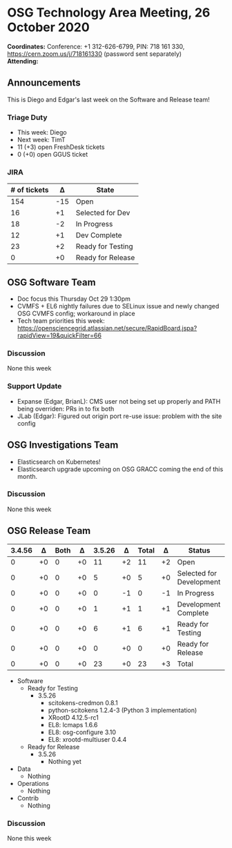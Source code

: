 # OSG Technology Area Meeting, 26 October 2020

**Coordinates:** Conference: +1 312-626-6799, PIN: 718 161 330, <https://cern.zoom.us/j/718161330> (password sent separately)  
**Attending:**   


## Announcements

This is Diego and Edgar's last week on the Software and Release team!  


### Triage Duty

-   This week: Diego
-   Next week: TimT
-   11 (+3) open FreshDesk tickets
-   0 (+0) open GGUS ticket


### JIRA

| # of tickets | &Delta; | State             |
|------------ |------- |----------------- |
| 154          | -15     | Open              |
| 16           | +1      | Selected for Dev  |
| 18           | -2      | In Progress       |
| 12           | +1      | Dev Complete      |
| 23           | +2      | Ready for Testing |
| 0            | +0      | Ready for Release |


## OSG Software Team

-   Doc focus this Thursday Oct 29 1:30pm
-   CVMFS + EL6 nightly failures due to SELinux issue and newly changed OSG CVMFS config; workaround in place
-   Tech team priorities this week: <https://opensciencegrid.atlassian.net/secure/RapidBoard.jspa?rapidView=19&quickFilter=66>


### Discussion

None this week  


### Support Update

-   Expanse (Edgar, BrianL): CMS user not being set up properly and PATH being overriden: PRs in to fix both
-   JLab (Edgar): Figured out origin port re-use issue: problem with the site config


## OSG Investigations Team

-   Elasticsearch on Kubernetes!
-   Elasticsearch upgrade upcoming on OSG GRACC coming the end of this month.


### Discussion

None this week  


## OSG Release Team

| 3.4.56 | &Delta; | Both | &Delta; | 3.5.26 | &Delta; | Total | &Delta; | Status                   |
| ------ | ------- | ---- | ------- | ------ | ------- | ----- | ------- | ------------------------ |
| 0      | +0      | 0    | +0      | 11     | +2      | 11    | +2      | Open                     |
| 0      | +0      | 0    | +0      | 5      | +0      | 5     | +0      | Selected for Development |
| 0      | +0      | 0    | +0      | 0      | -1      | 0     | -1      | In Progress              |
| 0      | +0      | 0    | +0      | 1      | +1      | 1     | +1      | Development Complete     |
| 0      | +0      | 0    | +0      | 6      | +1      | 6     | +1      | Ready for Testing        |
| 0      | +0      | 0    | +0      | 0      | +0      | 0     | +0      | Ready for Release        |
| 0      | +0      | 0    | +0      | 23     | +0      | 23    | +3      | Total                    |

-   Software  
    -   Ready for Testing  
        -   3.5.26  
            -   scitokens-credmon 0.8.1
            -   python-scitokens 1.2.4-3 (Python 3 implementation)
            -   XRootD 4.12.5-rc1
            -   EL8: lcmaps 1.6.6
            -   EL8: osg-configure 3.10
            -   EL8: xrootd-multiuser 0.4.4
    -   Ready for Release  
        -   3.5.26  
            -   Nothing yet
-   Data  
    -   Nothing
-   Operations  
    -   Nothing
-   Contrib  
    -   Nothing


### Discussion

None this week
